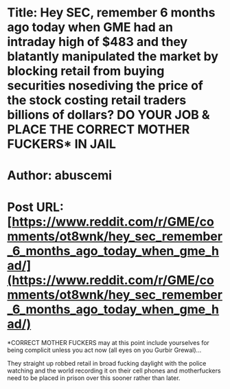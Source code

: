 # Title: Hey SEC, remember 6 months ago today when GME had an intraday high of $483 and they blatantly manipulated the market by blocking retail from buying securities nosediving the price of the stock costing retail traders billions of dollars? DO YOUR JOB & PLACE THE CORRECT MOTHER FUCKERS* IN JAIL
# Author: abuscemi
# Post URL: [https://www.reddit.com/r/GME/comments/ot8wnk/hey_sec_remember_6_months_ago_today_when_gme_had/](https://www.reddit.com/r/GME/comments/ot8wnk/hey_sec_remember_6_months_ago_today_when_gme_had/)


\*CORRECT MOTHER FUCKERS may at this point include yourselves for being complicit unless you act now (all eyes on you Gurbir Grewal)...

They straight up robbed retail in broad fucking daylight with the police watching and the world recording it on their cell phones and motherfuckers need to be placed in prison over this sooner rather than later.